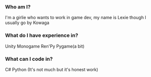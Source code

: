 ### Who am I?
I'm a girlie who wants to work in game dev, my name is Lexie though I usually go by Kowaga
### What do I have experience in?
Unity
Monogame
Ren'Py
Pygame(a bit)
### What can I code in?
C#
Python
(It's not much but it's honest work)
